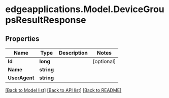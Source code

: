 # edgeapplications.Model.DeviceGroupsResultResponse

## Properties

Name | Type | Description | Notes
------------ | ------------- | ------------- | -------------
**Id** | **long** |  | [optional] 
**Name** | **string** |  | 
**UserAgent** | **string** |  | 

[[Back to Model list]](../README.md#documentation-for-models) [[Back to API list]](../README.md#documentation-for-api-endpoints) [[Back to README]](../README.md)

